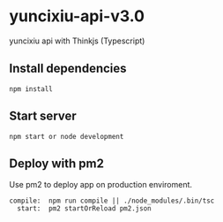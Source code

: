 # yuncixiu-api-v3.0

yuncixiu api with Thinkjs (Typescript)   

## Install dependencies

```
npm install
```

## Start server

```
npm start or node development
```
        
## Deploy with pm2

Use pm2 to deploy app on production enviroment.

```
compile:  npm run compile || ./node_modules/.bin/tsc 
  start:  pm2 startOrReload pm2.json
```

